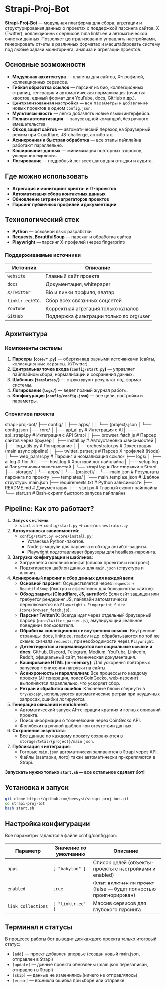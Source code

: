 # Strapi-Proj-Bot

**Strapi-Proj-Bot** — модульная платформа для сбора, агрегации и структурирования данных о проектах с поддержкой парсинга сайтов, X (Twitter), коллекционных сервисов типа linktr.ee и автоматической очистки данных. Позволяет централизованно управлять настройками, генерировать отчеты в различных форматах и масштабировать систему под любые задачи мониторинга, анализа и агрегации проектов.

## Основные возможности

* **Модульная архитектура** — плагины для сайтов, X-профилей, коллекционных сервисов.
* **Гибкая обработка ссылок** — парсинг из био, коллекционных страниц, генерация и автоматическая нормализация (очистка хвостов, единый формат для YouTube, docs, GitHub и др.).
* **Централизованная настройка** — все параметры и добавление новых проектов в одном `config.json`.
* **Мультиязычность** — легко добавлять новые языки интерфейса.
* **Полная автоматизация** — запуск одной командой, без ручного вмешательства.
* **Обход защит сайтов** — автоматический переход на браузерный режим при Cloudflare, JS-challenge, антиботах.
* **Асинхронная и быстрая обработка** — все этапы пайплайна работают параллельно.
* **Кэширование данных** — минимизация повторных запросов, ускорение парсинга.
* **Логирование** — подробный лог всех шагов для отладки и аудита.

## Где можно использовать

* **Агрегация и мониторинг крипто- и IT-проектов**
* **Автоматизация сбора контактных данных**
* **Обновление витрин и агрегаторов проектов**
* **Парсинг публичных профилей и документации**

## Технологический стек

* **Python** — основной язык разработки
* **Requests, BeautifulSoup** — парсинг и обработка сайтов
* **Playwright** — парсинг X-профилей (через fingerprint)

### Поддерживаемые источники

| Источник          | Описание                                  |
|-------------------|-------------------------------------------|
| `website`         | Главный сайт проекта                      |
| `docs`            | Документация, whitepaper                  |
| `X/Twitter`       | Bio и линки профиля, аватар               |
| `linktr.ee`/etc.  | Сбор всех связанных соцсетей              |
| `YouTube`         | Корректная агрегация только каналов       |
| `GitHub`          | Поддержка фильтрации только по org/user   |

## Архитектура

### Компоненты системы

1. **Парсеры (`core/*.py`)** — обертки над разными источниками (сайты, коллекционные сервисы, X/Twitter).
2. **Центральная точка входа (`config/start.py`)** — управляет пайплайном сбора, нормализации и сохранения данных.
3. **Шаблоны (`templates/`)** — структуруют результат под формат системы.
4. **Логирование (`logs/`)** — ведет полный журнал работы.
5. **Конфигурация (`config/config.json`)** — все цели, настройки и параметры.

### Структура проекта

strapi-proj-bot/
├── config/
│   ├── apps/
│   │   └── {project}.json
│   └── config.json
├── core/
│   ├── api_ai.py               # Интеграция с AI
│   ├── api_strapi.py           # Интеграция с API Strapi
│   ├── browser_fetch.js        # Парсер сайтов через браузер
│   ├── install.py              # Автоустановка зависимостей
│   ├── log_utils.py            # Логирование
│   ├── orchestrator.py         # Оркестрация (main async pipeline)
│   ├── twitter_parser.js       # Парсер X профилей (Node)
│   └── web_parser.py           # Парсинг и нормализация ссылок
├── logs/
│   ├── ai.log                  # Лог AI
│   ├── host.log                # Хостовой лог пайплайна
│   ├── setup.log               # Лог установки зависимостей
│   └── strapi.log              # Лог отправки в Strapi
├── storage/
│   └── apps/
│       └── {project}/
│           └── main.json       # Результаты парсинга по проекту
├── templates/
│   └── main_template.json      # Шаблон структуры main.json
├── requirements.txt            # Python зависимости
├── README.md                   # Документация
├── start.py                    # Главный скрипт пайплайна
└── start.sh                    # Bash-скрипт быстрого запуска пайплайна

## Pipeline: Как это работает?

1. **Запуск системы**:
   * `start.sh` → `config/start.py` → `core/orchestrator.py`
2. **Автоустановка зависимостей**:
   * `config/start.py` →`core/install.py`:
      * Установка Python-пакетов.
      * Node.js-модули для парсинга и обхода антибот-защиты.
      * Playwright подготавливает браузеры для headless-парсинга.
3. **Загрузка конфигурации и шаблонов**:
   * Загружается основной конфиг (список проектов и настроек).
   * Подтягивается шаблон данных для `main.json` (структура и ключи).
4. **Асинхронный парсинг и сбор данных для каждой цели**:
   * **Основной парсинг**: Осуществляется через `requests` + `BeautifulSoup` (быстро и эффективно для большинства сайтов).
   * **Обход защиты (Cloudflare, JS, антибот):** Если сайт защищен или требуется рендеринг JS, пайплайн автоматически переключается на `Playwright` + `Fingerprint Suite` (`core/browser_fetch.js`).
   * **Парсинг Twitter/X**: Всегда идет через отдельный браузерный парсер (`core/twitter_parser.js`), эмулирующий реальное поведение пользователя.
   * **Обработка коллекционных и внутренних ссылок**: Внутренние страницы, docs, linktr.ee, read.cv и др. обрабатываются по той же схеме: сначала `requests`, при необходимости через `Playwright`.
   * **Детектируются и нормализуются все социальные ссылки и docs**: GitHub, Discord, Telegram, Medium, YouTube, LinkedIn, Reddit, официальный сайт, техническая документация.
   * **Кэширование HTML (in-memory)**: Для ускорения повторных запусков и снижения нагрузки на сайты.
   * **Асинхронность и параллелизм**: Все процессы по каждому проекту (AI-генерация, поиск CoinGecko, web-парсинг) выполняются параллельно, что ускоряет сбор.
   * **Ретраи и обработка ошибок**: Ключевые блоки обернуты в `try/except`, используются автоматические ретраи при неудачных запросах, ошибки логируются.
5. **Генерация описаний и enrichment**:
   * Автоматический запуск AI-генерации кратких и полных описаний проекта.
   * Поиск информации о токене/коине через CoinGecko API.
   * Фоллбеки на ручной шаблон при отсутствии данных.
6. **Сохранение результата**:
   * Все данные по каждому проекту сохраняются в `storage/total/{project}/main.json`.
6. **Публикация и интеграция**:
   * Готовые `main.json` автоматически заливаются в Strapi через API.
   * Файлы (аватарки, лого) также автоматически прикрепляются в Strapi.

**Запускать нужно только `start.sh` — все остальное сделает бот!**

## Установка и запуск

```bash
git clone https://github.com/beesyst/strapi-proj-bot.git
cd strapi-proj-bot
bash start.sh
```

## Настройка конфигурации
Все параметры задаются в файле config/config.json:

| Параметр   | Значение по умолчанию | Описание                                                     |
|------------|-----------------------|--------------------------------------------------------------|
| `apps`     | `[ "babylon" ]`       | Список целей (объекты-проекты с настройками и enabled)       |
| `enabled`  | `true`                | Флаг: включен ли проект (false — будет полностью проигнорирован) |
| `link_collections` | `[ "linktr.ee" ]` | Массив сервисов для глубокого парсинга                 |

## Терминал и статусы

В процессе работы бот выводит для каждого проекта только итоговый статус:

* `[add]` — проект добавлен впервые (создан новый main.json, отправлен в Strapi)
* `[update]` — данные проекта обновлены (main.json перезаписан, отправлен в Strapi)
* `[skip]` — данные не изменились (ничего не отправлялось)
* `[error]` — возникла ошибка при сборе или отправке

